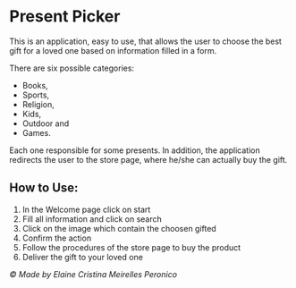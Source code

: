 # Present Picker

This is an application, easy to use, that allows the user to choose the best gift for a loved one based on information filled in a form. 

There are six possible categories: 
* Books, 
* Sports, 
* Religion, 
* Kids, 
* Outdoor and 
* Games.

Each one responsible for some presents. In addition, the application redirects the user to the store page, where he/she can actually buy the gift.

## How to Use:
1. In the Welcome page click on start
2. Fill all information and click on search
3. Click on the image which contain the choosen gifted
4. Confirm the action
5. Follow the procedures of the store page to buy the product
6. Deliver the gift to your loved one

<i>© Made by Elaine Cristina Meirelles Peronico</i>
